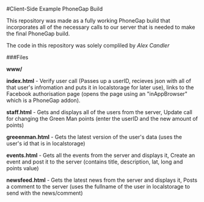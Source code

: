#Client-Side Example PhoneGap Build

This repository was made as a fully working PhoneGap build that incorporates all of the necessary calls to our server that is needed to make the final PhoneGap build.

The code in this repository was solely compliled by *Alex Candler*

###Files

**www/**

  **index.html** - Verify user call (Passes up a userID, recieves json with all of that user's infromation and puts it in localstorage for later use), links to the Facebook authorisation page (opens the page using an "inAppBrowser" which is a PhoneGap addon).

  **staff.html** - Gets and displays all of the users from the server, Update call for changing the Green Man points (enter the userID and the new amount of points)

  **greeenman.html** - Gets the latest version of the user's data (uses the user's id that is in localstorage)

  **events.html** - Gets all the events from the server and displays it, Create an event and post it to the server (contains title, description, lat, long and points value)

  **newsfeed.html** - Gets the latest news from the server and displays it, Posts a comment to the server (uses the fullname of the user in localstorage to send with the news/comment)
